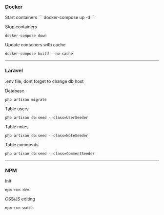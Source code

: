 <h3>Docker</h3>
Start containers
```
docker-compose up -d
```

Stop containers
```
docker-compose down
```

Update containers with cache
```
docker-compose build --no-cache
```
<hr>
<h3>Laravel</h3>
<p> .env file, dont forget to change db host </p>

Database
```
php artisan migrate
```

Table users
```
php artisan db:seed --class=UserSeeder
```

Table notes
```
php artisan db:seed --class=NoteSeeder
```

Table comments
```
php artisan db:seed --class=CommentSeeder
```
<hr>

<h3>NPM</h3>

Init
```
npm run dev
```
CSS/JS editing
```
npm run watch
``` 
